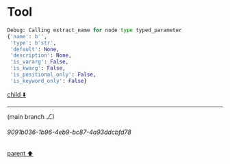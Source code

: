 # Tool

```python
Debug: Calling extract_name for node type typed_parameter
{'name': b'',
 'type': b'str',
 'default': None,
 'description': None,
 'is_vararg': False,
 'is_kwarg': False,
 'is_positional_only': False,
 'is_keyword_only': False}
```

[child ⬇️](#9091b036-1b96-4eb9-bc87-4a93ddcbfd78)

---

(main branch ⎇)
###### 9091b036-1b96-4eb9-bc87-4a93ddcbfd78
[parent ⬆️](#aa4ae4e3-6bf0-4ad3-9192-fa9695b16ff6)
